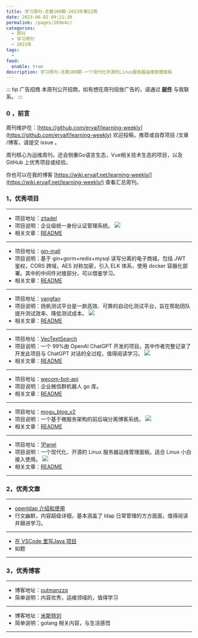 ```yaml
---
title: 学习周刊-总第109期-2023年第22周
date: 2023-06-02 09:21:30
permalink: /pages/269e4c/
categories:
  - 周刊
  - 学习周刊
  - 2023年
tags:
  -
feed:
  enable: true
description: 学习周刊-总第109期-一个现代化开源的Linux服务器运维管理面板
---
```


::: tip 广告招商
本周刊公开招商，如有想在周刊投放广告的，请通过 **[邮件](mailto:eryajf@163.com)** 与我联系。
:::

### 0 ，前言

周刊维护在：[https://github.com/eryajf/learning-weekly](https://github.com/eryajf/learning-weekly)  欢迎投稿，推荐或自荐项目 /文章 /博客，请提交 issue 。

周刊核心为运维周刊，还会侧重Go语言生态，Vue相关技术生态的项目，以及 GitHub 上优秀项目或经验。

你也可以在我的博客 [https://wiki.eryajf.net/learning-weekly/](https://wiki.eryajf.net/learning-weekly/) 查看汇总周刊。


### 1，优秀项目

---
- 项目地址：[zitadel](https://github.com/zitadel/zitadel)
- 项目说明：企业级统一身份认证管理系统。
  ![](http://t.eryajf.net/imgs/2023/04/866552b0516d2fb1.gif)
- 相关文章：[README](https://github.com/zitadel/zitadel#readme)
---
- 项目地址：[gin-mall](https://github.com/CocaineCong/gin-mall)
- 项目说明：基于 gin+gorm+redis+mysql 读写分离的电子商城，包括 JWT 鉴权，CORS 跨域，AES 对称加密，引入 ELK 体系，使用 docker 容器化部署。其中的中间件对接部分，可以借鉴学习。
- 相关文章：[README](https://github.com/CocaineCong/gin-mall#readme)
---
- 项目地址：[yangfan](https://github.com/test-instructor/yangfan)
- 项目说明：扬帆测试平台是一款高效、可靠的自动化测试平台，旨在帮助团队提升测试效率、降低测试成本。
  ![](http://t.eryajf.net/imgs/2023/04/f495e3d725286599.png)
- 相关文章：[README](https://github.com/test-instructor/yangfan#readme)
---
- 项目地址：[VecTextSearch](https://github.com/szpnygo/VecTextSearch)
- 项目说明：一个 99%由 OpenAI ChatGPT 开发的项目。其中作者完整记录了开发此项目与 ChatGPT 对话的全过程，值得阅读学习。
  ![](http://t.eryajf.net/imgs/2023/04/5df4f5b1d8640fb4.png)
- 相关文章：[README](https://github.com/szpnygo/VecTextSearch#readme)
---
- 项目地址：[wecom-bot-api](https://github.com/electricbubble/wecom-bot-api)
- 项目说明：企业微信群机器人 go 库。
- 相关文章：[README](https://github.com/electricbubble/wecom-bot-api#readme)
---
- 项目地址：[mogu_blog_v2](https://github.com/moxi624/mogu_blog_v2#%E7%AB%99%E7%82%B9%E6%BC%94%E7%A4%BA)
- 项目说明：一个基于微服务架构的前后端分离博客系统。
  ![](http://t.eryajf.net/imgs/2023/05/da27d07e285ea285.png)
- 相关文章：[README](https://github.com/moxi624/mogu_blog_v2#readme)
---
- 项目地址：[1Panel](https://github.com/1Panel-dev/1Panel)
- 项目说明：一个现代化、开源的 Linux 服务器运维管理面板。适合 Linux 小白接入使用。
  ![](http://t.eryajf.net/imgs/2023/05/74cfb9c72129932d.png)
- 相关文章：[README](https://github.com/1Panel-dev/1Panel#readme)
---

### 2，优秀文章

---
- [openldap 介绍和使用](https://outmanzzq.github.io/2020/05/12/openldap/)
- 行文幽默，内容超级详细，基本涵盖了 ldap 日常管理的方方面面，值得阅读并跟进学习。
---
- [在 VSCode 里写Java 项目](https://blog.csdn.net/qq_42520962/article/details/120488403)
- 如题
---

### 3，优秀博客

---
- 博客地址：[outmanzzq](https://outmanzzq.github.io/)
- 简单说明：内容优秀，运维领域的，值得学习
---
- 博客地址：[米斯特刘](https://llbowen.com/)
- 简单说明：golang 相关内容，与生活感悟
---
